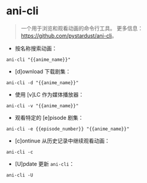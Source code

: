 # ani-cli

> 一个用于浏览和观看动画的命令行工具。
> 更多信息：<https://github.com/pystardust/ani-cli>。

- 按名称搜索动画：

`ani-cli "{{anime_name}}"`

- [d]ownload 下载剧集：

`ani-cli -d "{{anime_name}}"`

- 使用 [v]LC 作为媒体播放器：

`ani-cli -v "{{anime_name}}"`

- 观看特定的 [e]pisode 剧集：

`ani-cli -e {{episode_number}} "{{anime_name}}"`

- [c]ontinue 从历史记录中继续观看动画：

`ani-cli -c`

- [U]pdate 更新 `ani-cli`：

`ani-cli -U`